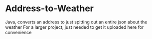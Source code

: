 # Address-to-Weather
Java, converts an address to just spitting out an entire json about the weather
For a larger project, just needed to get it uploaded here for convenience
